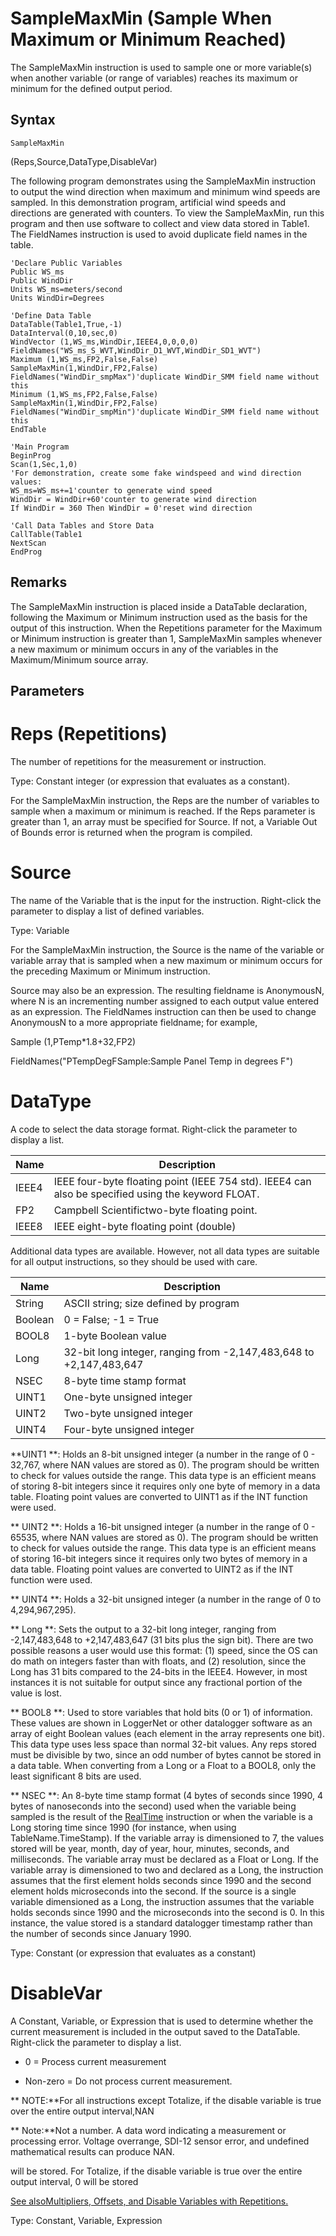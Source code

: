 # SampleMaxMin (Sample When Maximum or Minimum Reached)

The SampleMaxMin instruction is used to sample one or more variable(s) when another variable (or range of variables) reaches its maximum or minimum for the defined output period.

## Syntax

```
SampleMaxMin
```

(Reps,Source,DataType,DisableVar)

The following program demonstrates using the SampleMaxMin instruction to output the wind direction when maximum and minimum wind speeds are sampled. In this demonstration program, artificial wind speeds and directions are generated with counters. To view the SampleMaxMin, run this program and then use software to collect and view data stored in Table1. The FieldNames instruction is used to avoid duplicate field names in the table.

```
'Declare Public Variables
Public WS_ms
Public WindDir
Units WS_ms=meters/second
Units WindDir=Degrees

'Define Data Table
DataTable(Table1,True,-1)
DataInterval(0,10,sec,0)
WindVector (1,WS_ms,WindDir,IEEE4,0,0,0,0)
FieldNames("WS_ms_S_WVT,WindDir_D1_WVT,WindDir_SD1_WVT")
Maximum (1,WS_ms,FP2,False,False)
SampleMaxMin(1,WindDir,FP2,False)
FieldNames("WindDir_smpMax")'duplicate WindDir_SMM field name without this
Minimum (1,WS_ms,FP2,False,False)
SampleMaxMin(1,WindDir,FP2,False)
FieldNames("WindDir_smpMin")'duplicate WindDir_SMM field name without this
EndTable

'Main Program
BeginProg
Scan(1,Sec,1,0)
'For demonstration, create some fake windspeed and wind direction values:
WS_ms=WS_ms+=1'counter to generate wind speed
WindDir = WindDir+60'counter to generate wind direction
If WindDir = 360 Then WindDir = 0'reset wind direction

'Call Data Tables and Store Data
CallTable(Table1
NextScan
EndProg
```

## Remarks

The SampleMaxMin instruction is placed inside a DataTable declaration, following the Maximum or Minimum instruction used as the basis for the output of this instruction. When the Repetitions parameter for the Maximum or Minimum instruction is greater than 1, SampleMaxMin samples whenever a new maximum or minimum occurs in any of the variables in the Maximum/Minimum source array.

## Parameters

# Reps (Repetitions)

The number of repetitions for the measurement or instruction.

Type: Constant integer (or expression that evaluates as a constant).

For the SampleMaxMin instruction, the Reps are the number of variables to sample when a maximum or minimum is reached. If the Reps parameter is greater than 1, an array must be specified for Source. If not, a Variable Out of Bounds error is returned when the program is compiled.

# Source

The name of the Variable that is the input for the instruction. Right-click the parameter to display a list of defined variables.

Type: Variable

For the SampleMaxMin instruction, the Source is the name of the variable or variable array that is sampled when a new maximum or minimum occurs for the preceding Maximum or Minimum instruction.

Source may also be an expression. The resulting fieldname is AnonymousN, where N is an incrementing number assigned to each output value entered as an expression. The FieldNames instruction can then be used to change AnonymousN to a more appropriate fieldname; for example,

Sample (1,PTemp\*1.8+32,FP2)

FieldNames("PTempDegFSample:Sample Panel Temp in degrees F")

# DataType

A code to select the data storage format. Right-click the parameter to display a list.

| Name  | Description                                                                                        |
| ----- | -------------------------------------------------------------------------------------------------- |
| IEEE4 | IEEE four-byte floating point (IEEE 754 std). IEEE4 can also be specified using the keyword FLOAT. |
| FP2   | Campbell Scientifictwo-byte floating point.                                                        |
| IEEE8 | IEEE eight-byte floating point (double)                                                            |

Additional data types are available. However, not all data types are suitable for all output instructions, so they should be used with care.

| Name    | Description                                                        |
| ------- | ------------------------------------------------------------------ |
| String  | ASCII string; size defined by program                              |
| Boolean | 0 = False; -1 = True                                               |
| BOOL8   | 1-byte Boolean value                                               |
| Long    | 32-bit long integer, ranging from -2,147,483,648 to +2,147,483,647 |
| NSEC    | 8-byte time stamp format                                           |
| UINT1   | One-byte unsigned integer                                          |
| UINT2   | Two-byte unsigned integer                                          |
| UINT4   | Four-byte unsigned integer                                         |

**UINT1 **: Holds an 8-bit unsigned integer (a number in the range of 0 - 32,767, where NAN values are stored as 0). The program should be written to check for values outside the range. This data type is an efficient means of storing 8-bit integers since it requires only one byte of memory in a data table. Floating point values are converted to UINT1 as if the INT function were used.

** UINT2 **: Holds a 16-bit unsigned integer (a number in the range of 0 - 65535, where NAN values are stored as 0). The program should be written to check for values outside the range. This data type is an efficient means of storing 16-bit integers since it requires only two bytes of memory in a data table. Floating point values are converted to UINT2 as if the INT function were used.

** UINT4 **: Holds a 32-bit unsigned integer (a number in the range of 0 to 4,294,967,295).

** Long **: Sets the output to a 32-bit long integer, ranging from -2,147,483,648 to +2,147,483,647 (31 bits plus the sign bit). There are two possible reasons a user would use this format: (1) speed, since the OS can do math on integers faster than with floats, and (2) resolution, since the Long has 31 bits compared to the 24-bits in the IEEE4. However, in most instances it is not suitable for output since any fractional portion of the value is lost.

** BOOL8 **: Used to store variables that hold bits (0 or 1) of information. These values are shown in LoggerNet or other datalogger software as an array of eight Boolean values (each element in the array represents one bit). This data type uses less space than normal 32-bit values. Any reps stored must be divisible by two, since an odd number of bytes cannot be stored in a data table. When converting from a Long or a Float to a BOOL8, only the least significant 8 bits are used.

** NSEC **: An 8-byte time stamp format (4 bytes of seconds since 1990, 4 bytes of nanoseconds into the second) used when the variable being sampled is the result of the [RealTime](realtime.md) instruction or when the variable is a Long storing time since 1990 (for instance, when using TableName.TimeStamp). If the variable array is dimensioned to 7, the values stored will be year, month, day of year, hour, minutes, seconds, and milliseconds. The variable array must be declared as a Float or Long. If the variable array is dimensioned to two and declared as a Long, the instruction assumes that the first element holds seconds since 1990 and the second element holds microseconds into the second. If the source is a single variable dimensioned as a Long, the instruction assumes that the variable holds seconds since 1990 and the microseconds into the second is 0. In this instance, the value stored is a standard datalogger timestamp rather than the number of seconds since January 1990.

Type: Constant (or expression that evaluates as a constant)

# DisableVar

A Constant, Variable, or Expression that is used to determine whether the current measurement is included in the output saved to the DataTable. Right-click the parameter to display a list.

- 0 = Process current measurement

- Non-zero = Do not process current measurement.

** NOTE:**For all instructions except Totalize, if the disable variable is true over the entire output interval,NAN

** Note:**Not a number. A data word indicating a measurement or processing error. Voltage overrange, SDI-12 sensor error, and undefined mathematical results can produce NAN.

will be stored. For Totalize, if the disable variable is true over the entire output interval, 0 will be stored

[See alsoMultipliers, Offsets, and Disable Variables with Repetitions.](../Info/multipliersoffsets.md)

Type: Constant, Variable, Expression
